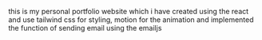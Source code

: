 this is my personal portfolio website which i have created using the react and use tailwind css for styling, motion for the animation and implemented the function of sending email using the emailjs 
